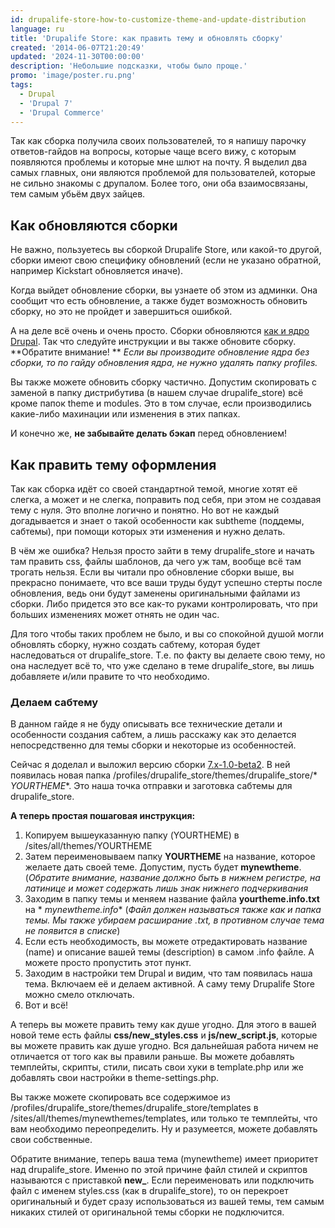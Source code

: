 ```yaml
---
id: drupalife-store-how-to-customize-theme-and-update-distribution
language: ru
title: 'Drupalife Store: как править тему и обновлять сборку'
created: '2014-06-07T21:20:49'
updated: '2024-11-30T00:00:00'
description: 'Небольшие подсказки, чтобы было проще.'
promo: 'image/poster.ru.png'
tags:
  - Drupal
  - 'Drupal 7'
  - 'Drupal Commerce'
---
```


Так как сборка получила своих пользователей, то я напишу парочку ответов-гайдов
на вопросы, которые чаще всего вижу, с которым появляются проблемы и которые мне
шлют на почту. Я выделил два самых главных, они являются проблемой для
пользователей, которые не сильно знакомы с друпалом. Более того, они оба
взаимосвязаны, тем самым убьём двух зайцев.

## Как обновляются сборки

Не важно, пользуетесь вы сборкой Drupalife Store, или какой-то другой, сборки
имеют свою специфику обновлений (если не указано обратной, например Kickstart
обновляется иначе).

Когда выйдет обновление сборки, вы узнаете об этом из админки. Она сообщит что
есть обновление, а также будет возможность обновить сборку, но это не пройдет и
завершиться ошибкой.

А на деле всё очень и очень просто. Сборки
обновляются [как и ядро Drupal](http://niklan.net/blog/21 "Drupal 7 обновление ядра").
Так что следуйте инструкции и вы также обновите сборку. **Обратите внимание! **
*Если вы производите обновление ядра без сборки, то по гайду обновления ядра, не
нужно удалять папку profiles.*

Вы также можете обновить сборку частично. Допустим скопировать с заменой в папку
дистрибутива (в нашем случае drupalife_store) всё кроме папок theme и modules.
Это в том случае, если производились какие-либо махинации или изменения в этих
папках.

И конечно же, **не забывайте делать бэкап** перед обновлением!

## Как править тему оформления

Так как сборка идёт со своей стандартной темой, многие хотят её слегка, а может
и не слегка, поправить под себя, при этом не создавая тему с нуля. Это вполне
логично и понятно. Но вот не каждый догадывается и знает о такой особенности как
subtheme (поддемы, сабтемы), при помощи которых эти изменения и нужно делать.

В чём же ошибка? Нельзя просто зайти в тему drupalife_store и начать там править
css, файлы шаблонов, да чего уж там, вообще всё там трогать нельзя. Если вы
читали про обновление сборки выше, вы прекрасно понимаете, что все ваши труды
будут успешно стерты после обновления, ведь они будут заменены оригинальными
файлами из сборки. Либо придется это все как-то руками контролировать, что при
больших изменениях может отнять не один час.

Для того чтобы таких проблем не было, и вы со спокойной душой могли обновлять
сборку, нужно создать сабтему, которая будет наследоваться от drupalife_store.
Т.е. по факту вы делаете свою тему, но она наследует всё то, что уже сделано в
теме drupalife_store, вы лишь добавляете и/или правите то что необходимо.

### Делаем сабтему

В данном гайде я не буду описывать все технические детали и особенности создания
cабтем, а лишь расскажу как это делается непосредственно для темы сборки и
некоторые из особенностей.

Сейчас я доделал и выложил версию
сборки [7.x-1.0-beta2](https://drupal.org/node/2282045 "Drupalife Store 7.x-1.0-beta2").
В ней появилась новая папка /profiles/drupalife_store/themes/drupalife_store/*
*YOURTHEME**. Это наша точка отправки и заготовка сабтемы для drupalife_store.

**А теперь простая пошаговая инструкция:**

1. Копируем вышеуказанную папку (YOURTHEME) в /sites/all/themes/YOURTHEME
2. Затем переименовываем папку **YOURTHEME** на название, которое желаете дать
   своей теме. Допустим, пусть будет **mynewtheme**. (*Обратите внимание,
   название должно быть в нижнем регистре, на латинице и может содержать лишь
   знак нижнего подчеркивания*
3. Заходим в папку темы и меняем название файла **yourtheme.info.txt** на *
   *mynewtheme.info** (*Файл должен называться также как и папка темы. Мы также
   убираем расширание .txt, в противном случае тема не появится в списке*)
4. Если есть необходимость, вы можете отредактировать название (name) и описание
   вашей темы (description) в самом .info файле. А можете просто пропустить этот
   пункт.
5. Заходим в настройки тем Drupal и видим, что там появилась наша тема. Включаем
   её и делаем активной. А саму тему Drupalife Store можно смело отключать.
6. Вот и всё!

А теперь вы можете править тему как душе угодно. Для этого в вашей новой теме
есть файлы **css/new_styles.css** и **js/new_script.js**, которые вы можете
править как душе угодно. Вся дальнейшая работа ничем не отличается от того как
вы правили раньше. Вы можете добавлять темплейты, скрипты, стили, писать свои
хуки в template.php или же добавлять свои настройки в theme-settings.php.

Вы также можете скопировать все содержимое из
/profiles/drupalife_store/themes/drupalife_store/templates в
/sites/all/themes/mynewthemes/templates, или только те темплейты, что вам
необходимо переопределить. Ну и разумеется, можете добавлять свои собственные.

Обратите внимание, теперь ваша тема (mynewtheme) имеет приоритет над
drupalife_store. Именно по этой причине файл стилей и скриптов называются с
приставкой **new_**. Если переименовать или подключить файл с именем
styles.css (как в drupalife_store), то он перекроет оригинальный и будет сразу
использоваться из вашей темы, тем самым никаких стилей от оригинальной темы
сборки не подключится.
